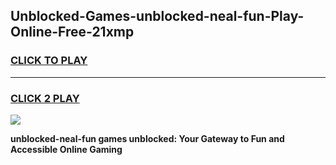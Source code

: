 
## Unblocked-Games-unblocked-neal-fun-Play-Online-Free-21xmp
<h3>
<a href="https://premium76.site?title=unblocked-neal-fun&ref=26A">CLICK TO PLAY</a></h3>
<hr>

<h3>
<a href="https://premium76.site?title=unblocked-neal-fun&ref=26A">CLICK 2 PLAY</a>
  
</h3>

<a href="https://premium76.site?title=unblocked-neal-fun&ref=26A"><img src="https://clearcache.store/games.png"></a>


**unblocked-neal-fun games unblocked: Your Gateway to Fun and Accessible Online Gaming**
